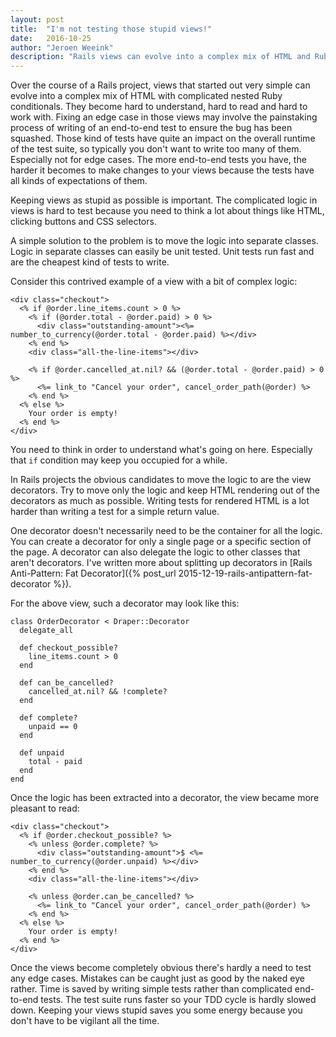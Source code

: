```yaml
---
layout: post
title:  "I'm not testing those stupid views!"
date:   2016-10-25
author: "Jeroen Weeink"
description: "Rails views can evolve into a complex mix of HTML and Ruby conditionals. Avoid writing complex tests by keeping views stupid."
---
```

Over the course of a Rails project, views that started out very simple can evolve into a complex mix of HTML with complicated nested Ruby conditionals. They become hard to understand, hard to read and hard to work with. Fixing an edge case in those views may involve the painstaking process of writing of an end-to-end test to ensure the bug has been squashed. Those kind of tests have quite an impact on the overall runtime of the test suite, so typically you don't want to write too many of them. Especially not for edge cases. The more end-to-end tests you have, the harder it becomes to make changes to your views because the tests have all kinds of expectations of them.

Keeping views as stupid as possible is important. The complicated logic in views is hard to test because you need to think a lot about things like HTML, clicking buttons and CSS selectors.

A simple solution to the problem is to move the logic into separate classes. Logic in separate classes can easily be unit tested. Unit tests run fast and are the cheapest kind of tests to write.

Consider this contrived example of a view with a bit of complex logic:

    <div class="checkout">
      <% if @order.line_items.count > 0 %>
        <% if (@order.total - @order.paid) > 0 %>
          <div class="outstanding-amount"><%= number_to_currency(@order.total - @order.paid) %></div>
        <% end %>
        <div class="all-the-line-items"></div>

        <% if @order.cancelled_at.nil? && (@order.total - @order.paid) > 0 %>
          <%= link_to "Cancel your order", cancel_order_path(@order) %>
        <% end %>
      <% else %>
        Your order is empty!
      <% end %>
    </div>

You need to think in order to understand what's going on here. Especially that `if` condition may keep you occupied for a while.

In Rails projects the obvious candidates to move the logic to are the view decorators. Try to move only the logic and keep HTML rendering out of the decorators as much as possible. Writing tests for rendered HTML is a lot harder than writing a test for a simple return value.

One decorator doesn't necessarily need to be the container for all the logic. You can create a decorator for only a single page or a specific section of the page. A decorator can also delegate the logic to other classes that aren't decorators. I've written more about splitting up decorators in [Rails Anti-Pattern: Fat Decorator]({% post_url 2015-12-19-rails-antipattern-fat-decorator %}).

For the above view, such a decorator may look like this:

    class OrderDecorator < Draper::Decorator
      delegate_all

      def checkout_possible?
        line_items.count > 0
      end

      def can_be_cancelled?
        cancelled_at.nil? && !complete?
      end

      def complete?
        unpaid == 0
      end

      def unpaid
        total - paid
      end
    end

Once the logic has been extracted into a decorator, the view became more pleasant to read:

    <div class="checkout">
      <% if @order.checkout_possible? %>
        <% unless @order.complete? %>
          <div class="outstanding-amount">$ <%= number_to_currency(@order.unpaid) %></div>
        <% end %>
        <div class="all-the-line-items"></div>

        <% unless @order.can_be_cancelled? %>
          <%= link_to "Cancel your order", cancel_order_path(@order) %>
        <% end %>
      <% else %>
        Your order is empty!
      <% end %>
    </div>

Once the views become completely obvious there's hardly a need to test any edge cases. Mistakes can be caught just as good by the naked eye rather. Time is saved by writing simple tests rather than complicated end-to-end tests. The test suite runs faster so your TDD cycle is hardly slowed down. Keeping your views stupid saves you some energy because you don't have to be vigilant all the time.
